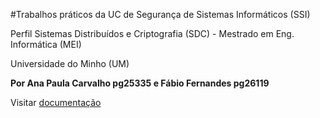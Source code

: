 #Trabalhos práticos da UC de Segurança de Sistemas Informáticos (SSI)

Perfil Sistemas Distribuídos e Criptografia (SDC) - Mestrado em Eng. Informática (MEI)

Universidade do Minho (UM)

**Por Ana Paula Carvalho pg25335 e Fábio Fernandes pg26119**

Visitar [documentação](https://anapmc.github.io/SSI1415/)



